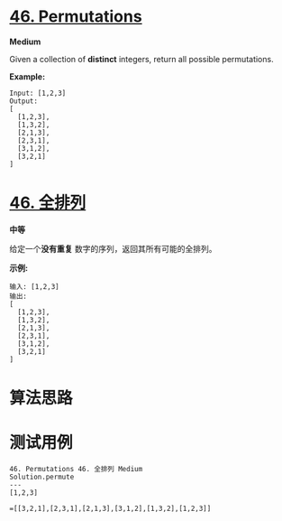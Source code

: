 # [46. Permutations][enTitle]

**Medium**

Given a collection of **distinct**  integers, return all possible permutations.

**Example:** 

```
Input: [1,2,3]
Output:
[
  [1,2,3],
  [1,3,2],
  [2,1,3],
  [2,3,1],
  [3,1,2],
  [3,2,1]
]

```
# [46. 全排列][cnTitle]

**中等**

给定一个**没有重复** 数字的序列，返回其所有可能的全排列。

**示例:** 

```
输入: [1,2,3]
输出:
[
  [1,2,3],
  [1,3,2],
  [2,1,3],
  [2,3,1],
  [3,1,2],
  [3,2,1]
]
```


# 算法思路

# 测试用例
```
46. Permutations 46. 全排列 Medium
Solution.permute
---
[1,2,3]

=[[3,2,1],[2,3,1],[2,1,3],[3,1,2],[1,3,2],[1,2,3]]
```

[enTitle]: https://leetcode.com/problems/permutations/
[cnTitle]: https://leetcode-cn.com/problems/permutations/


